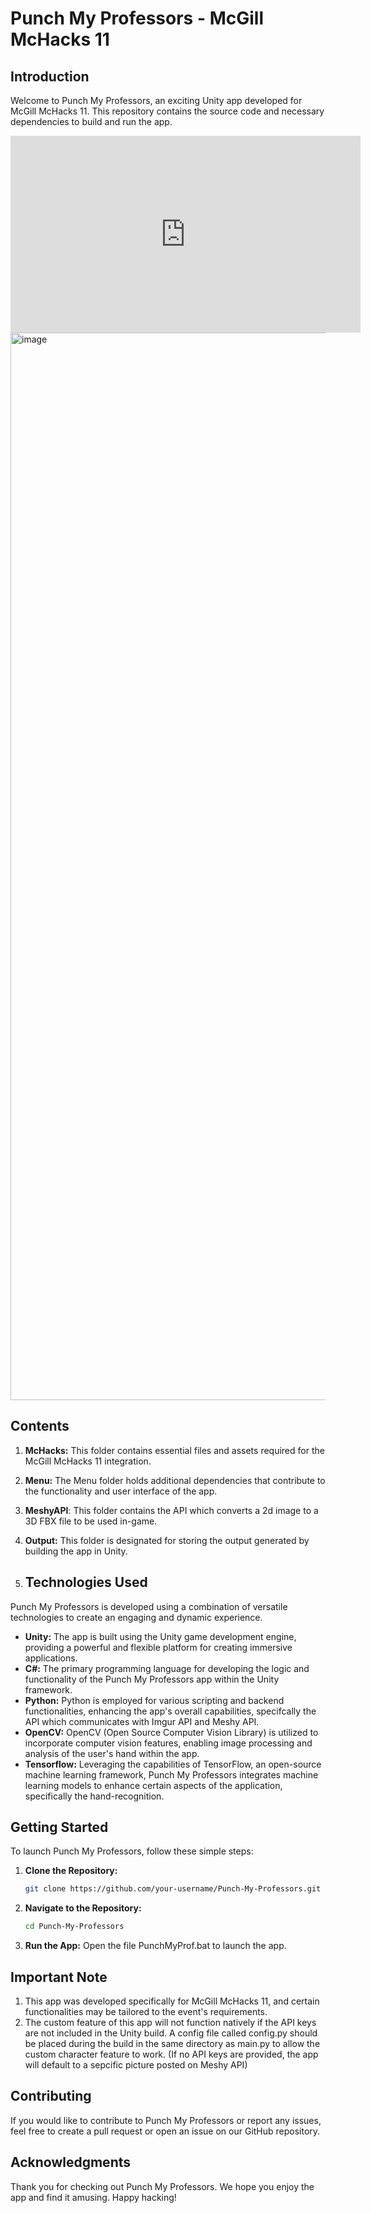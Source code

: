 # Punch My Professors - McGill McHacks 11

## Introduction
Welcome to Punch My Professors, an exciting Unity app developed for McGill McHacks 11. This repository contains the source code and necessary dependencies to build and run the app.
<iframe width="560" height="315" src="https://www.youtube.com/embed/pnxXGGBSUc0" title="YouTube video player" frameborder="0" allow="accelerometer; autoplay; clipboard-write; encrypted-media; gyroscope; picture-in-picture" allowfullscreen></iframe>
<img width="1708" alt="image" src="https://github.com/user-attachments/assets/3bb30c85-0928-4f8f-a649-c6c165299ca2">

## Contents
1. **McHacks:** This folder contains essential files and assets required for the McGill McHacks 11 integration.
2. **Menu:** The Menu folder holds additional dependencies that contribute to the functionality and user interface of the app.
3. **MeshyAPI**: This folder contains the API which converts a 2d image to a 3D FBX file to be used in-game.
4. **Output:** This folder is designated for storing the output generated by building the app in Unity.

5. ## Technologies Used

Punch My Professors is developed using a combination of versatile technologies to create an engaging and dynamic experience.

- **Unity:** The app is built using the Unity game development engine, providing a powerful and flexible platform for creating immersive applications.
- **C#:** The primary programming language for developing the logic and functionality of the Punch My Professors app within the Unity framework.
- **Python:** Python is employed for various scripting and backend functionalities, enhancing the app's overall capabilities, specifcally the API which communicates with Imgur API and Meshy API.
- **OpenCV:** OpenCV (Open Source Computer Vision Library) is utilized to incorporate computer vision features, enabling image processing and analysis of the user's hand within the app.
- **Tensorflow:** Leveraging the capabilities of TensorFlow, an open-source machine learning framework, Punch My Professors integrates machine learning models to enhance certain aspects of the application, specifically the hand-recognition.

## Getting Started
To launch Punch My Professors, follow these simple steps:

1. **Clone the Repository:**
   ```bash
   git clone https://github.com/your-username/Punch-My-Professors.git

2. **Navigate to the Repository:**
   ```bash
   cd Punch-My-Professors

3. **Run the App:**
   Open the file PunchMyProf.bat to launch the app.

## Important Note
1. This app was developed specifically for McGill McHacks 11, and certain functionalities may be tailored to the event's requirements.
2. The custom feature of this app will not function natively if the API keys are not included in the Unity build. A config file called config.py should be placed during the build in the same directory as main.py to allow the custom character feature to work.
(If no API keys are provided, the app will default to a sepcific picture posted on Meshy API)

## Contributing
If you would like to contribute to Punch My Professors or report any issues, feel free to create a pull request or open an issue on our GitHub repository.

## Acknowledgments
Thank you for checking out Punch My Professors. We hope you enjoy the app and find it amusing. Happy hacking!
